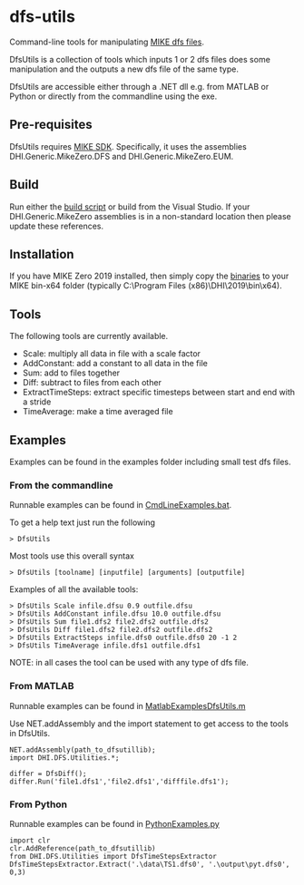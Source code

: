# dfs-utils
Command-line tools for manipulating [MIKE dfs files](http://docs.mikepoweredbydhi.com/core_libraries/dfs/dfs-file-formats/). 

DfsUtils is a collection of tools which inputs 1 or 2 dfs files does some 
manipulation and the outputs a new dfs file of the same type. 

DfsUtils are accessible either through a .NET dll e.g. from MATLAB or Python 
or directly from the commandline using the exe. 


## Pre-requisites 
DfsUtils requires [MIKE SDK](https://www.mikepoweredbydhi.com/download/mike-2019/mike-sdk). 
Specifically, it uses the assemblies DHI.Generic.MikeZero.DFS and DHI.Generic.MikeZero.EUM. 


## Build
Run either the [build script](./build_DfsUtils.bat) or build from the Visual Studio. 
If your DHI.Generic.MikeZero assemblies is in a non-standard location then please update 
these references.


## Installation
If you have MIKE Zero 2019 installed, then simply copy the [binaries](./distribution/DfsUtils_MIKE2019.zip) to your MIKE bin-x64 folder 
(typically C:\Program Files (x86)\DHI\2019\bin\x64). 


## Tools

The following tools are currently available.

* Scale: multiply all data in file with a scale factor
* AddConstant: add a constant to all data in the file
* Sum: add to files together
* Diff: subtract to files from each other
* ExtractTimeSteps: extract specific timesteps between start and end with a stride
* TimeAverage: make a time averaged file 

## Examples
Examples can be found in the examples folder including small test dfs files. 

### From the commandline
Runnable examples can be found in [CmdLineExamples.bat](./examples/CmdLineExamples.bat). 

To get a help text just run the following

    > DfsUtils

Most tools use this overall syntax

    > DfsUtils [toolname] [inputfile] [arguments] [outputfile] 

Examples of all the available tools: 

    > DfsUtils Scale infile.dfsu 0.9 outfile.dfsu
    > DfsUtils AddConstant infile.dfsu 10.0 outfile.dfsu
    > DfsUtils Sum file1.dfs2 file2.dfs2 outfile.dfs2
    > DfsUtils Diff file1.dfs2 file2.dfs2 outfile.dfs2
    > DfsUtils ExtractSteps infile.dfs0 outfile.dfs0 20 -1 2
    > DfsUtils TimeAverage infile.dfs1 outfile.dfs1

NOTE: in all cases the tool can be used with any type of dfs file. 



### From MATLAB
Runnable examples can be found in [MatlabExamplesDfsUtils.m](./examples/MatlabExamplesDfsUtils.m)

Use NET.addAssembly and the import statement to get access to the tools in DfsUtils.

	NET.addAssembly(path_to_dfsutillib);
	import DHI.DFS.Utilities.*;
	
	differ = DfsDiff();
	differ.Run('file1.dfs1','file2.dfs1','difffile.dfs1');



### From Python
Runnable examples can be found in [PythonExamples.py](./examples/PythonExamples.py)


	import clr
	clr.AddReference(path_to_dfsutillib)
	from DHI.DFS.Utilities import DfsTimeStepsExtractor
	DfsTimeStepsExtractor.Extract('.\data\TS1.dfs0', '.\output\pyt.dfs0', 0,3) 
